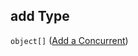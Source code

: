 ## add Type

`object[]` ([Add a Concurrent](generic-properties-competitors-properties-add-competitor-add-a-concurrent.md))

